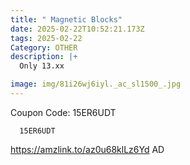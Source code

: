 ```yaml
---
title: " Magnetic Blocks"
date: 2025-02-22T10:52:21.173Z
tags: 2025-02-22
Category: OTHER
description: |+
  Only 13.xx

image: img/81i26wj6iyl._ac_sl1500_.jpg
---
```

C﻿oupon Code:  15ER6UDT

<pre class="language-javascript"><code

class="language-javascript">  15ER6UDT</code></pre>

https://amzlink.to/az0u68klLz6Yd
AD